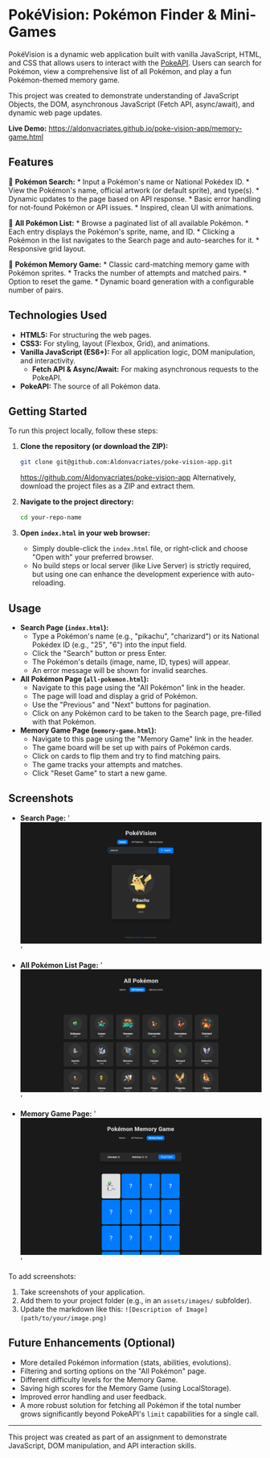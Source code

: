 # PokéVision: Pokémon Finder & Mini-Games

PokéVision is a dynamic web application built with vanilla JavaScript, HTML, and CSS that allows users to interact with the [PokeAPI](https://pokeapi.co/). Users can search for Pokémon, view a comprehensive list of all Pokémon, and play a fun Pokémon-themed memory game.

This project was created to demonstrate understanding of JavaScript Objects, the DOM, asynchronous JavaScript (Fetch API, async/await), and dynamic web page updates.

**Live Demo:** https://aldonvacriates.github.io/poke-vision-app/memory-game.html

## Features

🌟 **Pokémon Search:**
    *   Input a Pokémon's name or National Pokédex ID.
    *   View the Pokémon's name, official artwork (or default sprite), and type(s).
    *   Dynamic updates to the page based on API response.
    *   Basic error handling for not-found Pokémon or API issues.
    *   Inspired, clean UI with animations.

📖 **All Pokémon List:**
    *   Browse a paginated list of all available Pokémon.
    *   Each entry displays the Pokémon's sprite, name, and ID.
    *   Clicking a Pokémon in the list navigates to the Search page and auto-searches for it.
    *   Responsive grid layout.

🧠 **Pokémon Memory Game:**
    *   Classic card-matching memory game with Pokémon sprites.
    *   Tracks the number of attempts and matched pairs.
    *   Option to reset the game.
    *   Dynamic board generation with a configurable number of pairs.

## Technologies Used

*   **HTML5:** For structuring the web pages.
*   **CSS3:** For styling, layout (Flexbox, Grid), and animations.
*   **Vanilla JavaScript (ES6+):** For all application logic, DOM manipulation, and interactivity.
    *   **Fetch API & Async/Await:** For making asynchronous requests to the PokeAPI.
*   **PokeAPI:** The source of all Pokémon data.




## Getting Started

To run this project locally, follow these steps:

1.  **Clone the repository (or download the ZIP):**
    ```bash
    git clone git@github.com:Aldonvacriates/poke-vision-app.git
    ```
    https://github.com/Aldonvacriates/poke-vision-app
    Alternatively, download the project files as a ZIP and extract them.

2.  **Navigate to the project directory:**
    ```bash
    cd your-repo-name
    ```

3.  **Open `index.html` in your web browser:**
    *   Simply double-click the `index.html` file, or right-click and choose "Open with" your preferred browser.
    *   No build steps or local server (like Live Server) is strictly required, but using one can enhance the development experience with auto-reloading.

## Usage

*   **Search Page (`index.html`):**
    *   Type a Pokémon's name (e.g., "pikachu", "charizard") or its National Pokédex ID (e.g., "25", "6") into the input field.
    *   Click the "Search" button or press Enter.
    *   The Pokémon's details (image, name, ID, types) will appear.
    *   An error message will be shown for invalid searches.
*   **All Pokémon Page (`all-pokemon.html`):**
    *   Navigate to this page using the "All Pokémon" link in the header.
    *   The page will load and display a grid of Pokémon.
    *   Use the "Previous" and "Next" buttons for pagination.
    *   Click on any Pokémon card to be taken to the Search page, pre-filled with that Pokémon.
*   **Memory Game Page (`memory-game.html`):**
    *   Navigate to this page using the "Memory Game" link in the header.
    *   The game board will be set up with pairs of Pokémon cards.
    *   Click on cards to flip them and try to find matching pairs.
    *   The game tracks your attempts and matches.
    *   Click "Reset Game" to start a new game.

## Screenshots



*   **Search Page:**
    '![Pokémon Search Page showing Pikachu](images/pikachu.png)'

*   **All Pokémon List Page:**
    '![Pokémon Search Page showing Pikachu](images/All-pokemon.png)'

*   **Memory Game Page:**
    '![Pokémon Search Page showing Pikachu](images/memory-game.png)'

To add screenshots:
1. Take screenshots of your application.
2. Add them to your project folder (e.g., in an `assets/images/` subfolder).
3. Update the markdown like this: `![Description of Image](path/to/your/image.png)`

## Future Enhancements (Optional)

*   More detailed Pokémon information (stats, abilities, evolutions).
*   Filtering and sorting options on the "All Pokémon" page.
*   Different difficulty levels for the Memory Game.
*   Saving high scores for the Memory Game (using LocalStorage).
*   Improved error handling and user feedback.
*   A more robust solution for fetching all Pokémon if the total number grows significantly beyond PokeAPI's `limit` capabilities for a single call.

---

This project was created as part of an assignment to demonstrate JavaScript, DOM manipulation, and API interaction skills.